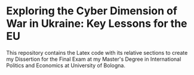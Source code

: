 # Exploring the Cyber Dimension of War in Ukraine: Key Lessons for the EU

This repository contains the Latex code with its relative sections to create my Dissertion for the Final Exam at my Master's Degree in International Politics and Economics at University of Bologna. 
